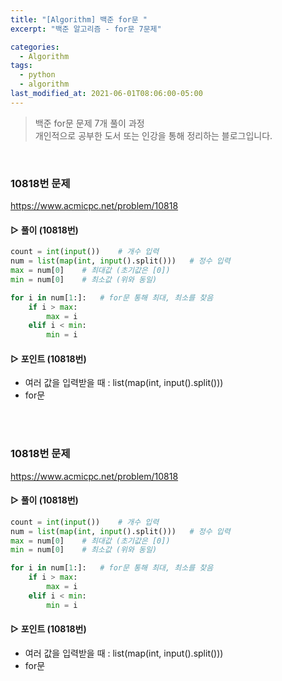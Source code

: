```yaml
---
title: "[Algorithm] 백준 for문 "
excerpt: "백준 알고리즘 - for문 7문제"

categories:
  - Algorithm
tags:
  - python
  - algorithm
last_modified_at: 2021-06-01T08:06:00-05:00
---
```


> 백준 for문 문제 7개 풀이 과정<br>
> 개인적으로 공부한 도서 또는 인강을 통해 정리하는 블로그입니다.

<br>

### 10818번 문제

<https://www.acmicpc.net/problem/10818>

#### ▷ 풀이 (10818번)

```python
count = int(input())	# 개수 입력
num = list(map(int, input().split()))	# 정수 입력 
max = num[0]	# 최대값 (초기값은 [0])
min = num[0]	# 최소값 (위와 동일)

for i in num[1:]:	# for문 통해 최대, 최소를 찾음
    if i > max:
        max = i
    elif i < min:
        min = i
```

#### ▷ 포인트 (10818번)
- 여러 값을 입력받을 때 : list(map(int, input().split()))
- for문

<br>
<br>

### 10818번 문제

<https://www.acmicpc.net/problem/10818>

#### ▷ 풀이 (10818번)

```python
count = int(input())	# 개수 입력
num = list(map(int, input().split()))	# 정수 입력 
max = num[0]	# 최대값 (초기값은 [0])
min = num[0]	# 최소값 (위와 동일)

for i in num[1:]:	# for문 통해 최대, 최소를 찾음
    if i > max:
        max = i
    elif i < min:
        min = i
```

#### ▷ 포인트 (10818번)
- 여러 값을 입력받을 때 : list(map(int, input().split()))
- for문

<br>
<br>





